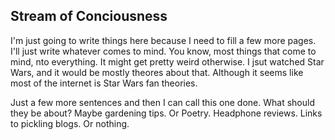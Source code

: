 ## Stream of Conciousness

I'm just going to write things here because I need to fill a few more pages. I'll just write whatever comes to mind. You know, most things that come to mind, nto everything. It might get pretty weird otherwise. I jsut watched Star Wars, and it would be mostly theores about that. Although it seems like most of the internet is Star Wars fan theories.

Just a few more sentences and then I can call this one done. What should they be about? Maybe gardening tips. Or Poetry. Headphone reviews. Links to pickling blogs. Or nothing.